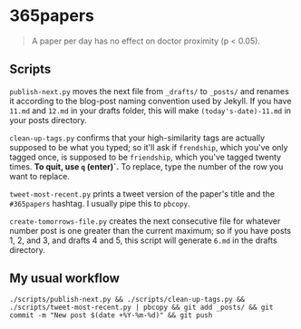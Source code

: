 # 365papers
> A paper per day has no effect on doctor proximity (p &lt; 0.05).



## Scripts

`publish-next.py` moves the next file from `_drafts/` to `_posts/` and renames it according to the blog-post naming convention used by Jekyll. If you have `11.md` and `12.md` in your drafts folder, this will make `(today's-date)-11.md` in your posts directory.

`clean-up-tags.py` confirms that your high-similarity tags are actually supposed to be what you typed; so it'll ask if `frendship`, which you've only tagged once, is supposed to be `friendship`, which you've tagged twenty times. **To quit, use `q` (enter)`.** To replace, type the number of the row you want to replace.

`tweet-most-recent.py` prints a tweet version of the paper's title and the `#365papers` hashtag. I usually pipe this to `pbcopy`.

`create-tomorrows-file.py` creates the next consecutive file for whatever number post is one greater than the current maximum; so if you have posts 1, 2, and 3, and drafts 4 and 5, this script will generate `6.md` in the drafts directory.

## My usual workflow

```
./scripts/publish-next.py && ./scripts/clean-up-tags.py && ./scripts/tweet-most-recent.py | pbcopy && git add _posts/ && git commit -m "New post $(date +%Y-%m-%d)" && git push
```
